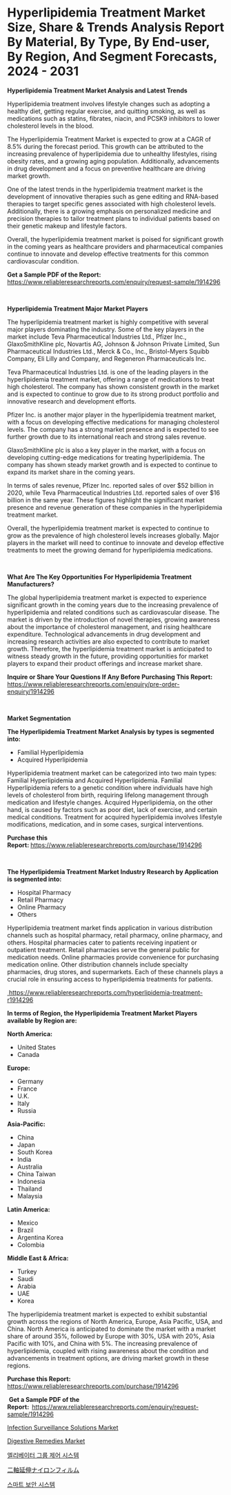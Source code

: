 <p><h1>Hyperlipidemia Treatment Market Size, Share & Trends Analysis Report By Material, By Type, By End-user, By Region, And Segment Forecasts, 2024 - 2031</h1></p><p><strong>Hyperlipidemia Treatment Market Analysis and Latest Trends</strong></p>
<p><p>Hyperlipidemia treatment involves lifestyle changes such as adopting a healthy diet, getting regular exercise, and quitting smoking, as well as medications such as statins, fibrates, niacin, and PCSK9 inhibitors to lower cholesterol levels in the blood. </p><p>The Hyperlipidemia Treatment Market is expected to grow at a CAGR of 8.5% during the forecast period. This growth can be attributed to the increasing prevalence of hyperlipidemia due to unhealthy lifestyles, rising obesity rates, and a growing aging population. Additionally, advancements in drug development and a focus on preventive healthcare are driving market growth.</p><p>One of the latest trends in the hyperlipidemia treatment market is the development of innovative therapies such as gene editing and RNA-based therapies to target specific genes associated with high cholesterol levels. Additionally, there is a growing emphasis on personalized medicine and precision therapies to tailor treatment plans to individual patients based on their genetic makeup and lifestyle factors.</p><p>Overall, the hyperlipidemia treatment market is poised for significant growth in the coming years as healthcare providers and pharmaceutical companies continue to innovate and develop effective treatments for this common cardiovascular condition.</p></p>
<p><strong>Get a Sample PDF of the Report:&nbsp;</strong> <a href="https://www.reliableresearchreports.com/enquiry/request-sample/1914296">https://www.reliableresearchreports.com/enquiry/request-sample/1914296</a></p>
<p>&nbsp;</p>
<p><strong>Hyperlipidemia Treatment Major Market Players</strong></p>
<p><p>The hyperlipidemia treatment market is highly competitive with several major players dominating the industry. Some of the key players in the market include Teva Pharmaceutical Industries Ltd., Pfizer Inc., GlaxoSmithKline plc, Novartis AG, Johnson & Johnson Private Limited, Sun Pharmaceutical Industries Ltd., Merck & Co., Inc., Bristol-Myers Squibb Company, Eli Lilly and Company, and Regeneron Pharmaceuticals Inc.</p><p>Teva Pharmaceutical Industries Ltd. is one of the leading players in the hyperlipidemia treatment market, offering a range of medications to treat high cholesterol. The company has shown consistent growth in the market and is expected to continue to grow due to its strong product portfolio and innovative research and development efforts.</p><p>Pfizer Inc. is another major player in the hyperlipidemia treatment market, with a focus on developing effective medications for managing cholesterol levels. The company has a strong market presence and is expected to see further growth due to its international reach and strong sales revenue.</p><p>GlaxoSmithKline plc is also a key player in the market, with a focus on developing cutting-edge medications for treating hyperlipidemia. The company has shown steady market growth and is expected to continue to expand its market share in the coming years.</p><p>In terms of sales revenue, Pfizer Inc. reported sales of over $52 billion in 2020, while Teva Pharmaceutical Industries Ltd. reported sales of over $16 billion in the same year. These figures highlight the significant market presence and revenue generation of these companies in the hyperlipidemia treatment market.</p><p>Overall, the hyperlipidemia treatment market is expected to continue to grow as the prevalence of high cholesterol levels increases globally. Major players in the market will need to continue to innovate and develop effective treatments to meet the growing demand for hyperlipidemia medications.</p></p>
<p>&nbsp;</p>
<p><strong>What Are The Key Opportunities For Hyperlipidemia Treatment Manufacturers?</strong></p>
<p><p>The global hyperlipidemia treatment market is expected to experience significant growth in the coming years due to the increasing prevalence of hyperlipidemia and related conditions such as cardiovascular disease. The market is driven by the introduction of novel therapies, growing awareness about the importance of cholesterol management, and rising healthcare expenditure. Technological advancements in drug development and increasing research activities are also expected to contribute to market growth. Therefore, the hyperlipidemia treatment market is anticipated to witness steady growth in the future, providing opportunities for market players to expand their product offerings and increase market share.</p></p>
<p><strong>Inquire or Share Your Questions If Any Before Purchasing This Report:</strong> <a href="https://www.reliableresearchreports.com/enquiry/pre-order-enquiry/1914296">https://www.reliableresearchreports.com/enquiry/pre-order-enquiry/1914296</a></p>
<p>&nbsp;</p>
<p><strong>Market Segmentation</strong></p>
<p><strong>The Hyperlipidemia Treatment Market Analysis by types is segmented into:</strong></p>
<p><ul><li>Familial Hyperlipidemia</li><li>Acquired Hyperlipidemia</li></ul></p>
<p><p>Hyperlipidemia treatment market can be categorized into two main types: Familial Hyperlipidemia and Acquired Hyperlipidemia. Familial Hyperlipidemia refers to a genetic condition where individuals have high levels of cholesterol from birth, requiring lifelong management through medication and lifestyle changes. Acquired Hyperlipidemia, on the other hand, is caused by factors such as poor diet, lack of exercise, and certain medical conditions. Treatment for acquired hyperlipidemia involves lifestyle modifications, medication, and in some cases, surgical interventions.</p></p>
<p><strong>Purchase this Report:&nbsp;</strong><a href="https://www.reliableresearchreports.com/purchase/1914296">https://www.reliableresearchreports.com/purchase/1914296</a></p>
<p>&nbsp;</p>
<p><strong>The Hyperlipidemia Treatment Market Industry Research by Application is segmented into:</strong></p>
<p><ul><li>Hospital Pharmacy</li><li>Retail Pharmacy</li><li>Online Pharmacy</li><li>Others</li></ul></p>
<p><p>Hyperlipidemia treatment market finds application in various distribution channels such as hospital pharmacy, retail pharmacy, online pharmacy, and others. Hospital pharmacies cater to patients receiving inpatient or outpatient treatment. Retail pharmacies serve the general public for medication needs. Online pharmacies provide convenience for purchasing medication online. Other distribution channels include specialty pharmacies, drug stores, and supermarkets. Each of these channels plays a crucial role in ensuring access to hyperlipidemia treatments for patients.</p></p>
<p><a href="https://www.reliableresearchreports.com/hyperlipidemia-treatment-r1914296">&nbsp;https://www.reliableresearchreports.com/hyperlipidemia-treatment-r1914296</a></p>
<p><strong>In terms of Region, the Hyperlipidemia Treatment Market Players available by Region are:</strong></p>
<p>
    <p> <strong> North America: </strong>
        <ul>
            <li>United States</li>
            <li>Canada</li>
        </ul>
        </p> 
    <p> <strong> Europe: </strong>
        <ul>
            <li>Germany</li>
            <li>France</li>
            <li>U.K.</li>
            <li>Italy</li>
            <li>Russia</li>
        </ul>
        </p> 
    <p> <strong> Asia-Pacific: </strong>
        <ul>
            <li>China</li>
            <li>Japan</li>
            <li>South Korea</li>
            <li>India</li>
            <li>Australia</li>
            <li>China Taiwan</li>
            <li>Indonesia</li>
            <li>Thailand</li>
            <li>Malaysia</li>
        </ul>
        </p> 
    <p> <strong> Latin America: </strong>
        <ul>
            <li>Mexico</li>
            <li>Brazil</li>
            <li>Argentina Korea</li>
            <li>Colombia</li>
        </ul>
        </p> 
    <p> <strong> Middle East & Africa: </strong>
        <ul>
            <li>Turkey</li>
            <li>Saudi</li>
            <li>Arabia</li>
            <li>UAE</li>
            <li>Korea</li>
        </ul>
    </p>
    </p>
<p><p>The hyperlipidemia treatment market is expected to exhibit substantial growth across the regions of North America, Europe, Asia Pacific, USA, and China. North America is anticipated to dominate the market with a market share of around 35%, followed by Europe with 30%, USA with 20%, Asia Pacific with 10%, and China with 5%. The increasing prevalence of hyperlipidemia, coupled with rising awareness about the condition and advancements in treatment options, are driving market growth in these regions.</p></p>
<p><strong>Purchase this Report: </strong><a href="https://www.reliableresearchreports.com/purchase/1914296">https://www.reliableresearchreports.com/purchase/1914296</a></p>
<p>&nbsp;<strong>Get a Sample PDF of the Report:&nbsp;&nbsp;</strong><a href="https://www.reliableresearchreports.com/enquiry/request-sample/1914296">https://www.reliableresearchreports.com/enquiry/request-sample/1914296</a></p>
<p><strong></strong></p>
<p><p><a href="https://github.com/fiixsa/Market-Research-Report-List-2/blob/main/infection-surveillance-solutions-market.md">Infection Surveillance Solutions Market</a></p><p><a href="https://github.com/Airanohannonzb68e5pb53oc1/Market-Research-Report-List-2/blob/main/digestive-remedies-market.md">Digestive Remedies Market</a></p><p><a href="https://github.com/khytkeqagplkzqvh/Market-Research-Report-List-2/blob/main/377414142806.md">엘리베이터 그룹 제어 시스템</a></p><p><a href="https://github.com/AriMuller2009/Market-Research-Report-List-1/blob/main/654131246945.md">二軸延伸ナイロンフィルム</a></p><p><a href="https://github.com/TimmyMann6767/Market-Research-Report-List-1/blob/main/309844142807.md">스마트 보안 시스템</a></p></p>